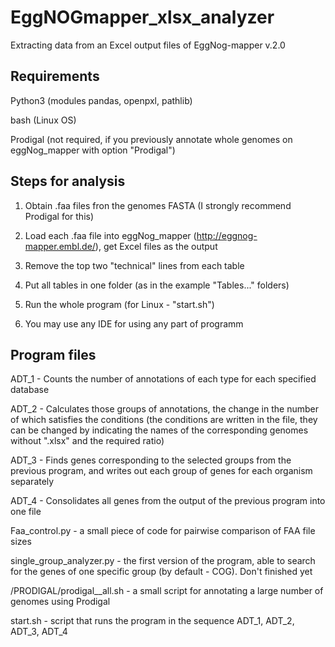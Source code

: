 # EggNOGmapper_xlsx_analyzer
Extracting data from an Excel output files of EggNog-mapper v.2.0

## Requirements

Python3 (modules pandas, openpxl, pathlib)

bash (Linux OS)

Prodigal (not required, if you previously annotate whole genomes on eggNog_mapper with option "Prodigal")

## Steps for analysis

1. Obtain .faa files fron the genomes FASTA (I strongly recommend Prodigal for this)

2. Load each .faa file into eggNog_mapper (http://eggnog-mapper.embl.de/), get Excel files as the output

3. Remove the top two "technical" lines from each table

4. Put all tables in one folder (as in the example "Tables..." folders)

5. Run the whole program (for Linux - "start.sh")

6. You may use any IDE for using any part of programm

## Program files

ADT_1 - Counts the number of annotations of each type for each specified database

ADT_2 - Calculates those groups of annotations, the change in the number of which satisfies the conditions (the conditions are written in the file, they can be changed by indicating the names of the corresponding genomes without ".xlsx" and the required ratio)

ADT_3 - Finds genes corresponding to the selected groups from the previous program, and writes out each group of genes for each organism separately

ADT_4 - Consolidates all genes from the output of the previous program into one file

Faa_control.py - a small piece of code for pairwise comparison of FAA file sizes

single_group_analyzer.py - the first version of the program, able to search for the genes of one specific group (by default - COG). Don't finished yet

/PRODIGAL/prodigal__all.sh - a small script for annotating a large number of genomes using Prodigal

start.sh - script that runs the program in the sequence ADT_1, ADT_2, ADT_3, ADT_4


